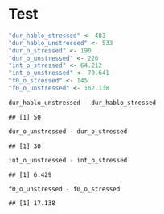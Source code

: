 
# Test

``` r
"dur_hablo_stressed" <- 483
"dur_hablo_unstressed" <- 533
"dur_o_stressed" <- 190
"dur_o_unstressed" <- 220
"int_o_stressed" <- 64.212
"int_o_unstressed" <- 70.641
"f0_o_stressed" <- 145
"f0_o_unstressed" <- 162.138
```

``` r
dur_hablo_unstressed - dur_hablo_stressed
```

    ## [1] 50

``` r
dur_o_unstressed - dur_o_stressed
```

    ## [1] 30

``` r
int_o_unstressed - int_o_stressed
```

    ## [1] 6.429

``` r
f0_o_unstressed - f0_o_stressed
```

    ## [1] 17.138
